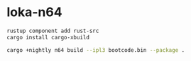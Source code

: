 # loka-n64

```bash
rustup component add rust-src
cargo install cargo-xbuild
```

```bash
cargo +nightly n64 build --ipl3 bootcode.bin --package .
```